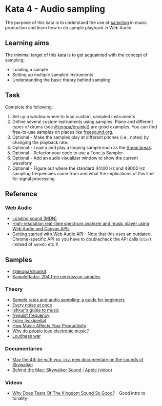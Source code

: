 # Kata 4 - Audio sampling

The purpose of this kata is to understand the use of [sampling](<https://en.wikipedia.org/wiki/Sampling_(music)>) in music production and learn how to do sample playback in Web Audio.

## Learning aims

The minimal target of this kata is to get acquainted with the concept of sampling:

* Loading a sample
* Setting up multiple sampled instruments
* Understanding the basic theory behind sampling

## Task

Complete the following:

1. Set up a window where to load custom, sampled instruments
2. Define several custom instruments using samples. Piano and different types of drums (see [@teropa/drumkit](https://www.npmjs.com/package/@teropa/drumkit)) are good examples. You can find free-to-use samples on places like [freesound.org](https://freesound.org/).
3. Optional - Make the samples play at different pitches (i.e., notes) by changing the playback rate.
4. Optional - Load a and play a looping sample such as the [Amen break](https://en.wikipedia.org/wiki/Amen_break).
5. Optional - Refactor your code to use a Tone.js Sampler
6. Optional - Add an audio visualizer window to show the current waveform
7. Optional - Figure out where the standard 44100 Hz and 48000 Hz sampling frequencies come from and what the implications of this limit for signal processing

## Reference

### Web Audio

* [Loading sound (MDN)](https://developer.mozilla.org/en-US/docs/Web/API/Web_Audio_API/Using_Web_Audio_API#loading_sound)
* [High-resolution real-time spectrum analyzer and music player using Web Audio and Canvas APIs](https://github.com/hvianna/audioMotion.js)
* [Getting started with Web Audio API](https://web.dev/webaudio-intro/) - Note that this uses an outdated, Chrome-specific API so you have to doublecheck the API calls (`start` instead of `noteOn` etc.)!

## Samples

* [@teropa/drumkit](https://www.npmjs.com/package/@teropa/drumkit)
* [SampleRadar: 204 free percussion samples](https://www.musicradar.com/news/tech/sampleradar-204-free-percussion-samples-523942)

### Theory

* [Sample rates and audio sampling: a guide for beginners](https://www.adobe.com/uk/creativecloud/video/discover/audio-sampling.html)
* [Every noise at once](https://everynoise.com/)
* [Ishkur's guide to music](http://music.ishkur.com/)
* [Nyquist frequency](https://en.wikipedia.org/wiki/Nyquist_frequency)
* [Foley (wikipedia)](https://en.wikipedia.org/wiki/Foley_(filmmaking))
* [How Music Affects Your Productivity](https://www.entrepreneur.com/living/how-music-affects-your-productivity/235654)
* [Why do people love electronic music?](https://www.arc.unsw.edu.au/blitz/read/why-do-people-love-electronic-music)
* [Loudness war](https://en.wikipedia.org/wiki/Loudness_war)

### Documentaries

* [May the 4th be with you, in a new documentary on the sounds of Skywalker](https://cdm.link/2022/05/may-the-4th-be-with-you-in-a-new-documentary-on-the-sounds-of-skywalker/)
* [Behind the Mac: Skywalker Sound | Apple (video)](https://www.youtube.com/watch?v=E99Et5mzxv0)

### Videos

* [Why Does Tears Of The Kingdom Sound So Good?](https://www.youtube.com/watch?v=toEdi_wjTGM) - Good intro to tonality
